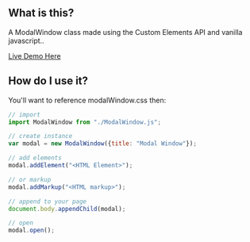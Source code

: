 ## What is this?
A ModalWindow class made using the Custom Elements API and vanilla javascript..

[Live Demo Here](https://shootTheLuck.github.io/Modal-Window)

## How do I use it?
You'll want to reference modalWindow.css then: 
```javascript
// import
import ModalWindow from "./ModalWindow.js";

// create instance
var modal = new ModalWindow({title: "Modal Window"});

// add elements
modal.addElement("<HTML Element>");

// or markup
modal.addMarkup("<HTML markup>");

// append to your page
document.body.appendChild(modal);

// open
modal.open();
```
